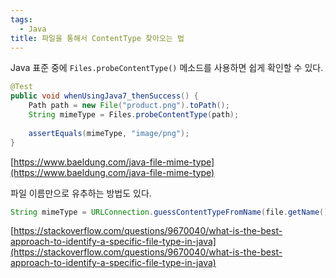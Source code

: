 ```yaml
---
tags:
  - Java
title: 파일을 통해서 ContentType 찾아오는 법
---
```


Java 표준 중에 `Files.probeContentType()` 메소드를 사용하면 쉽게 확인할 수 있다.

```java
@Test
public void whenUsingJava7_thenSuccess() {
    Path path = new File("product.png").toPath();
    String mimeType = Files.probeContentType(path);
 
    assertEquals(mimeType, "image/png");
}
```

[https://www.baeldung.com/java-file-mime-type](https://www.baeldung.com/java-file-mime-type)

파일 이름만으로 유추하는 방법도 있다.

```java
String mimeType = URLConnection.guessContentTypeFromName(file.getName());
```

[https://stackoverflow.com/questions/9670040/what-is-the-best-approach-to-identify-a-specific-file-type-in-java](https://stackoverflow.com/questions/9670040/what-is-the-best-approach-to-identify-a-specific-file-type-in-java)

